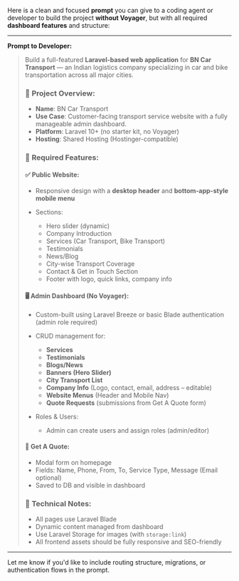 Here is a clean and focused **prompt** you can give to a coding agent or developer to build the project **without Voyager**, but with all required **dashboard features** and structure:

---

**Prompt to Developer:**

> Build a full-featured **Laravel-based web application** for **BN Car Transport** — an Indian logistics company specializing in car and bike transportation across all major cities.
>
> ### 🧩 Project Overview:
>
> * **Name**: BN Car Transport
> * **Use Case**: Customer-facing transport service website with a fully manageable admin dashboard.
> * **Platform**: Laravel 10+ (no starter kit, no Voyager)
> * **Hosting**: Shared Hosting (Hostinger-compatible)
>
> ### 🔧 Required Features:
>
> #### ✅ Public Website:
>
> * Responsive design with a **desktop header** and **bottom-app-style mobile menu**
> * Sections:
>
>   * Hero slider (dynamic)
>   * Company Introduction
>   * Services (Car Transport, Bike Transport)
>   * Testimonials
>   * News/Blog
>   * City-wise Transport Coverage
>   * Contact & Get in Touch Section
>   * Footer with logo, quick links, company info
>
> #### 🖥️ Admin Dashboard (No Voyager):
>
> * Custom-built using Laravel Breeze or basic Blade authentication (admin role required)
> * CRUD management for:
>
>   * **Services**
>   * **Testimonials**
>   * **Blogs/News**
>   * **Banners (Hero Slider)**
>   * **City Transport List**
>   * **Company Info** (Logo, contact, email, address – editable)
>   * **Website Menus** (Header and Mobile Nav)
>   * **Quote Requests** (submissions from Get A Quote form)
> * Roles & Users:
>
>   * Admin can create users and assign roles (admin/editor)
>
> #### 📩 Get A Quote:
>
> * Modal form on homepage
> * Fields: Name, Phone, From, To, Service Type, Message (Email optional)
> * Saved to DB and visible in dashboard
>
> ### 📁 Technical Notes:
>
> * All pages use Laravel Blade
> * Dynamic content managed from dashboard
> * Use Laravel Storage for images (with `storage:link`)
> * All frontend assets should be fully responsive and SEO-friendly

---

Let me know if you'd like to include routing structure, migrations, or authentication flows in the prompt.
